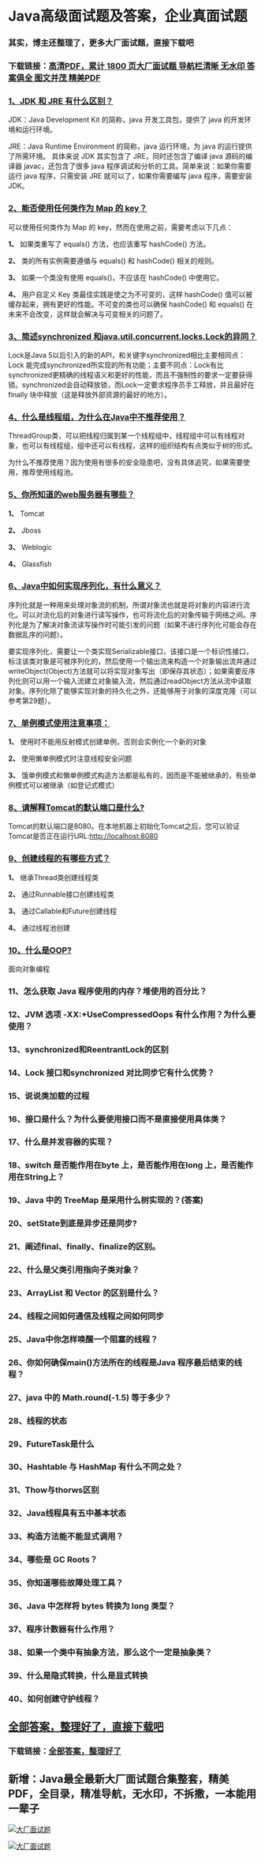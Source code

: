 # Java高级面试题及答案，企业真面试题

### 其实，博主还整理了，更多大厂面试题，直接下载吧

### 下载链接：[高清PDF，累计 1800 页大厂面试题  导航栏清晰 无水印  答案俱全 图文并茂  精美PDF](https://github.com/liantengda/JavaEngineerBooks/blob/master/docs/index.md)



### [1、JDK 和 JRE 有什么区别？](https://github.com/liantengda/JavaEngineerBooks/blob/master/docs/Java/Java高级面试题及答案，企业真面试题.md#1jdk-和-jre-有什么区别)  


JDK：Java Development Kit 的简称，java 开发工具包，提供了 java 的开发环境和运行环境。

JRE：Java Runtime Environment 的简称，java 运行环境，为 java 的运行提供了所需环境。 具体来说 JDK 其实包含了 JRE，同时还包含了编译 java 源码的编译器 javac，还包含了很多 java 程序调试和分析的工具。简单来说：如果你需要运行 java 程序，只需安装 JRE 就可以了，如果你需要编写 java 程序，需要安装 JDK。


### [2、能否使用任何类作为 Map 的 key？](https://github.com/liantengda/JavaEngineerBooks/blob/master/docs/Java/Java高级面试题及答案，企业真面试题.md#2能否使用任何类作为-map-的-key)  


可以使用任何类作为 Map 的 key，然而在使用之前，需要考虑以下几点：

**1、** 如果类重写了 equals() 方法，也应该重写 hashCode() 方法。

**2、** 类的所有实例需要遵循与 equals() 和 hashCode() 相关的规则。

**3、** 如果一个类没有使用 equals()，不应该在 hashCode() 中使用它。

**4、** 用户自定义 Key 类最佳实践是使之为不可变的，这样 hashCode() 值可以被缓存起来，拥有更好的性能。不可变的类也可以确保 hashCode() 和 equals() 在未来不会改变，这样就会解决与可变相关的问题了。


### [3、简述synchronized 和java.util.concurrent.locks.Lock的异同？](https://github.com/liantengda/JavaEngineerBooks/blob/master/docs/Java/Java高级面试题及答案，企业真面试题.md#3简述synchronized-和javautilconcurrentlockslock的异同)  




Lock是Java 5以后引入的新的API，和关键字synchronized相比主要相同点：Lock 能完成synchronized所实现的所有功能；主要不同点：Lock有比synchronized更精确的线程语义和更好的性能，而且不强制性的要求一定要获得锁。synchronized会自动释放锁，而Lock一定要求程序员手工释放，并且最好在finally 块中释放（这是释放外部资源的最好的地方）。


### [4、什么是线程组，为什么在Java中不推荐使用？](https://github.com/liantengda/JavaEngineerBooks/blob/master/docs/Java/Java高级面试题及答案，企业真面试题.md#4什么是线程组为什么在java中不推荐使用)  


ThreadGroup类，可以把线程归属到某一个线程组中，线程组中可以有线程对象，也可以有线程组，组中还可以有线程，这样的组织结构有点类似于树的形式。

为什么不推荐使用？因为使用有很多的安全隐患吧，没有具体追究，如果需要使用，推荐使用线程池。


### [5、你所知道的web服务器有哪些？](https://github.com/liantengda/JavaEngineerBooks/blob/master/docs/Java/Java高级面试题及答案，企业真面试题.md#5你所知道的web服务器有哪些)  


**1、** Tomcat

**2、** Jboss

**3、** Weblogic

**4、** Glassfish


### [6、Java中如何实现序列化，有什么意义？](https://github.com/liantengda/JavaEngineerBooks/blob/master/docs/Java/Java高级面试题及答案，企业真面试题.md#6java中如何实现序列化有什么意义)  




序列化就是一种用来处理对象流的机制，所谓对象流也就是将对象的内容进行流化。可以对流化后的对象进行读写操作，也可将流化后的对象传输于网络之间。序列化是为了解决对象流读写操作时可能引发的问题（如果不进行序列化可能会存在数据乱序的问题）。

要实现序列化，需要让一个类实现Serializable接口，该接口是一个标识性接口，标注该类对象是可被序列化的，然后使用一个输出流来构造一个对象输出流并通过writeObject(Object)方法就可以将实现对象写出（即保存其状态）；如果需要反序列化则可以用一个输入流建立对象输入流，然后通过readObject方法从流中读取对象。序列化除了能够实现对象的持久化之外，还能够用于对象的深度克隆（可以参考第29题）。


### [7、单例模式使用注意事项：](https://github.com/liantengda/JavaEngineerBooks/blob/master/docs/Java/Java高级面试题及答案，企业真面试题.md#7单例模式使用注意事项：)  


**1、** 使用时不能用反射模式创建单例，否则会实例化一个新的对象

**2、** 使用懒单例模式时注意线程安全问题

**3、** 饿单例模式和懒单例模式构造方法都是私有的，因而是不能被继承的，有些单例模式可以被继承（如登记式模式）


### [8、请解释Tomcat的默认端口是什么?](https://github.com/liantengda/JavaEngineerBooks/blob/master/docs/Java/Java高级面试题及答案，企业真面试题.md#8请解释tomcat的默认端口是什么)  


Tomcat的默认端口是8080。在本地机器上初始化Tomcat之后，您可以验证Tomcat是否正在运行URL:[http://localhost:8080](http://localhost:8080)


### [9、创建线程的有哪些方式？](https://github.com/liantengda/JavaEngineerBooks/blob/master/docs/Java/Java高级面试题及答案，企业真面试题.md#9创建线程的有哪些方式)  


**1、** 继承Thread类创建线程类

**2、** 通过Runnable接口创建线程类

**3、** 通过Callable和Future创建线程

**4、** 通过线程池创建


### [10、什么是OOP?](https://github.com/liantengda/JavaEngineerBooks/blob/master/docs/Java/Java高级面试题及答案，企业真面试题.md#10什么是oop)  


面向对象编程


### 11、怎么获取 Java 程序使用的内存？堆使用的百分比？
### 12、JVM 选项 -XX:+UseCompressedOops 有什么作用？为什么要使用？
### 13、synchronized和ReentrantLock的区别
### 14、Lock 接口和synchronized 对比同步它有什么优势？
### 15、说说类加载的过程
### 16、接口是什么？为什么要使用接口而不是直接使用具体类？
### 17、什么是并发容器的实现？
### 18、switch 是否能作用在byte 上，是否能作用在long 上，是否能作用在String上？
### 19、Java 中的 TreeMap 是采用什么树实现的？(答案)
### 20、setState到底是异步还是同步?
### 21、阐述final、finally、finalize的区别。
### 22、什么是父类引用指向子类对象？
### 23、ArrayList 和 Vector 的区别是什么？
### 24、线程之间如何通信及线程之间如何同步
### 25、Java中你怎样唤醒一个阻塞的线程？
### 26、你如何确保main()方法所在的线程是Java 程序最后结束的线程？
### 27、java 中的 Math.round(-1.5) 等于多少？
### 28、线程的状态
### 29、FutureTask是什么
### 30、Hashtable 与 HashMap 有什么不同之处？
### 31、Thow与thorws区别
### 32、Java线程具有五中基本状态
### 33、构造方法能不能显式调用？
### 34、哪些是 GC Roots？
### 35、你知道哪些故障处理工具？
### 36、Java 中怎样将 bytes 转换为 long 类型？
### 37、程序计数器有什么作用？
### 38、如果一个类中有抽象方法，那么这个一定是抽象类？
### 39、什么是隐式转换，什么是显式转换
### 40、如何创建守护线程？




## [全部答案，整理好了，直接下载吧](https://github.com/liantengda/JavaEngineerBooks/blob/master/docs/daan.md)

### 下载链接：[全部答案，整理好了](https://github.com/liantengda/JavaEngineerBooks/blob/master/docs/daan.md)




## 新增：Java最全最新大厂面试题合集整套，精美PDF，全目录，精准导航，无水印，不拆撒，一本能用一辈子

[![大厂面试题](http://shasengbufa.com/1.jpg "叶子创业记")](http://shasengbufa.com/wechat.jpg "叶子创业记")

[![大厂面试题](http://shasengbufa.com/wechat.jpg "叶子创业记")](http://shasengbufa.com/wechat.jpg "叶子创业记")
